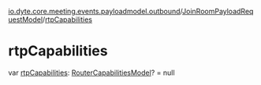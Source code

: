[io.dyte.core.meeting.events.payloadmodel.outbound](../index.md)/[JoinRoomPayloadRequestModel](index.md)/[rtpCapabilities](rtp-capabilities.md)

# rtpCapabilities


var [rtpCapabilities](rtp-capabilities.md): [RouterCapabilitiesModel](../-router-capabilities-model/index.md)? = null

